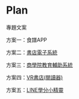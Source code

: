 # Plan

專題文案

方案一：食譜APP

方案二：[書店電子系統](https://stevenshih-0402.github.io/Plan/index1.html)

方案三：[商學院教育輔助系統](https://stevenshih-0402.github.io/Plan/index2.html)

方案四：[VR書店(閱讀器)](https://stevenshih-0402.github.io/Plan/index3.html)

方案五：[LINE學分小精靈](https://stevenshih-0402.github.io/Plan/index4.html)
